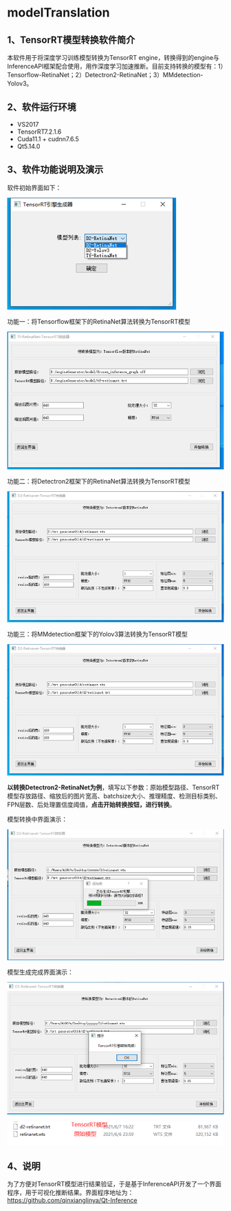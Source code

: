 # modelTranslation

## 1、TensorRT模型转换软件简介

本软件用于将深度学习训练模型转换为TensorRT engine，转换得到的engine与InferenceAPI框架配合使用，用作深度学习加速推断。目前支持转换的模型有：1）Tensorflow-RetinaNet；2）Detectron2-RetinaNet；3）MMdetection-Yolov3。

## 2、软件运行环境

- VS2017
- TensorRT7.2.1.6
- Cuda11.1 + cudnn7.6.5
- Qt5.14.0

## 3、软件功能说明及演示

软件初始界面如下：

![aaa](https://github.com/qinxianglinya/modelTranslation/blob/main/images/%E4%B8%BB%E7%95%8C%E9%9D%A2.png)


功能一：将Tensorflow框架下的RetinaNet算法转换为TensorRT模型

![image-20210608103948203](https://github.com/qinxianglinya/modelTranslation/blob/main/images/TF-RetinaNet.png)

功能二：将Detectron2框架下的RetinaNet算法转换为TensorRT模型

![image-20210608104056015](https://github.com/qinxianglinya/modelTranslation/blob/main/images/D2-RetinaNet.png)

功能三：将MMdetection框架下的Yolov3算法转换为TensorRT模型

![image-20210608104003666](https://github.com/qinxianglinya/modelTranslation/blob/main/images/MMdetection-yolov3.png)

**以转换Detectron2-RetinaNet为例**，填写以下参数：原始模型路径、TensorRT模型存放路径、缩放后的图片宽高、batchsize大小、推理精度、检测目标类别、FPN层数、后处理置信度阈值，**点击开始转换按钮，进行转换**。

模型转换中界面演示：

![image-20210608104801814](https://github.com/qinxianglinya/modelTranslation/blob/main/images/shifting.png)

模型生成完成界面演示：

![image-20210608105001928](https://github.com/qinxianglinya/modelTranslation/blob/main/images/finish.png)

![image-20210608105151543](https://github.com/qinxianglinya/modelTranslation/blob/main/images/trtmodel.png)
## 4、说明

为了方便对TensorRT模型进行结果验证，于是基于InferenceAPI开发了一个界面程序，用于可视化推断结果。界面程序地址为：https://github.com/qinxianglinya/Qt-Inference
